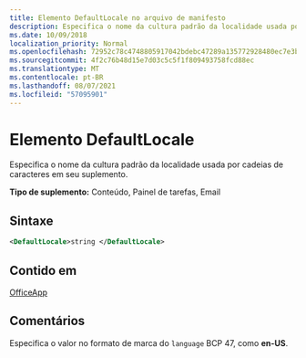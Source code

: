 ```yaml
---
title: Elemento DefaultLocale no arquivo de manifesto
description: Especifica o nome da cultura padrão da localidade usada por cadeias de caracteres em seu suplemento.
ms.date: 10/09/2018
localization_priority: Normal
ms.openlocfilehash: 72952c78c4748805917042bdebc47289a135772928480ec7e3b988b4ff68f0e1
ms.sourcegitcommit: 4f2c76b48d15e7d03c5c5f1f809493758fcd88ec
ms.translationtype: MT
ms.contentlocale: pt-BR
ms.lasthandoff: 08/07/2021
ms.locfileid: "57095901"
---
```

# <a name="defaultlocale-element"></a>Elemento DefaultLocale

Especifica o nome da cultura padrão da localidade usada por cadeias de caracteres em seu suplemento.

**Tipo de suplemento:** Conteúdo, Painel de tarefas, Email

## <a name="syntax"></a>Sintaxe

```XML
<DefaultLocale>string </DefaultLocale>
```

## <a name="contained-in"></a>Contido em

[OfficeApp](officeapp.md)

## <a name="remarks"></a>Comentários

Especifica o valor no formato de marca do `language` BCP 47, como **en-US**.


